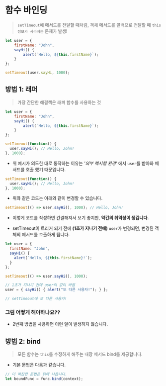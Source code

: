 # 함수 바인딩

> `setTimeout`에 메서드를 전달할 때처럼, 객체 메서드를 콜백으로 전달할 때 `this 정보가 사라지는` 문제가 발생!

```js
let user = {
    firstName: "John",
    sayHi() {
        alert(`Hello, ${this.firstName}`);
    }
};

setTimeout(user.sayHi, 1000);
```

## 방법 1: 래퍼
> 가장 간단한 해결책은 래퍼 함수를 사용하는 것

```js
let user = {
    firstName: "John",
    sayHi() {
        alert(`Hello, ${this.firstName}`);
    }
};

setTimeout(function() {
  user.sayHi(); // Hello, John!
}, 1000);
```

- 위 예시가 의도한 대로 동작하는 이유는 *'외부 렉시컬 환경'* 에서 `user`를 받아와 메서드를 호출 했기 때문입니다.

```js
setTimeout(function() {
  user.sayHi(); // Hello, John!
}, 1000);
```

- 위와 같은 코드는 아래와 같이 변경할 수 있습니다.

```js
setTimeout(() => user.sayHi(), 1000); // Hello, John!
```

- 이렇게 코드를 작성하면 간결해져서 보기 좋지만, **약간의 취약성이 생깁니다.**

- setTimeout이 트리거 되기 전에 **(1초가 지나기 전에)** `user`가 변경되면, 변경된 객체의 메서드를 호출하게 됩니다.

```js
let user = {
  firstName: "John",
  sayHi() {
    alert(`Hello, ${this.firstName}!`);
  }
};

setTimeout(() => user.sayHi(), 1000);

// 1초가 지나기 전에 user의 값이 바뀜
user = { sayHi() { alert("또 다른 사용자!"); } };

// setTimeout에 또 다른 사용자!
```

### 그럼 어떻게 해야하나요??
- 2번째 방법을 사용하면 이런 일이 발생하지 않습니다.

## 방법 2: bind

> 모든 함수는 `this`를 수정하게 해주는 내장 메서드 bind를 제공합니다.

- 기본 문법은 다음과 같습니다.

```js
// 더 복잡한 문법은 뒤에 나옵니다.
let boundFunc = func.bind(context);
```